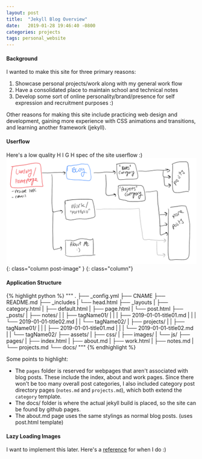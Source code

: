```yaml
---
layout: post
title:  "Jekyll Blog Overview"
date:   2019-01-28 19:46:40 -0800
categories: projects
tags: personal_website
---
```



#### Background
I wanted to make this site for three primary reasons:
1. Showcase personal projects/work along with my general work flow
2. Have a consolidated place to maintain school and technical notes
3. Develop some sort of online personality/brand/presence for self expression and recruitment purposes :)

Other reasons for making this site include practicing web design and development, gaining more experience with CSS animations and transitions, and learning another framework (jekyll).

#### Userflow
Here's a low quality H I G H spec of the site userflow :)
![userflow :)](/assets/images/blog-userflow.png){: class="column post-image" }
{: class="column"}

#### Application Structure


{% highlight python %}
"""
.
├── _config.yml
├── CNAME
├── README.md
├── _includes
|   └── head.html
├── _layouts
|   ├── category.html
|   ├── default.html
|   ├── page.html
|   └── post.html
├── _posts/
|   ├── notes/
|   |	├── tagName01/
|   |	|	├── 2019-01-01-title01.md
|   |	|	└── 2019-01-01-title02.md
|   |	└── tagName02/
|   ├── projects/
|   |	├── tagName01/
|   |	|	├── 2019-01-01-title01.md
|   |	|	└── 2019-01-01-title02.md
|   |	└── tagName02/
├── assets/
|   ├── css/
|   ├── images/
|   └── js/
├── pages/
|   ├── index.html
|   ├── about.md
|   ├── work.html
|   ├── notes.md
|   └── projects.md
└── docs/
"""
{% endhighlight %}


Some points to highlight:
* The `pages` folder is reserved for webpages that aren't associated with blog posts.  These include the index, about and work pages.  Since there won't be too many overall post categories, I also included category post directory pages (`notes.md` and `projects.md`), which both extend the `category` template.
* The docs/ folder is where the actual jekyll build is placed, so the site can be found by github pages.
* The about.md page uses the same stylings as normal blog posts. (uses post.html template)

#### Lazy Loading Images
I want to implement this later. Here's a [reference](https://medium.freecodecamp.org/using-svg-as-placeholders-more-image-loading-techniques-bed1b810ab2c) for when I do :)
